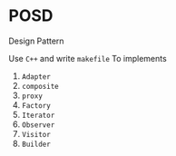 # POSD
Design Pattern

Use `C++` and write `makefile` To implements
1. `Adapter`
2. `composite`
3. `proxy`
4. `Factory`
5. `Iterator`
6. `Observer`
7. `Visitor`
8. `Builder`
